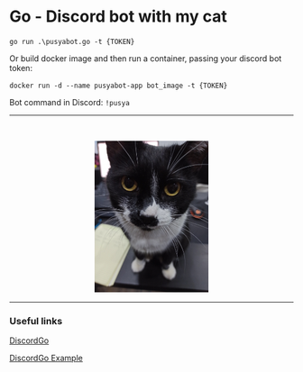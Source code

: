 # Go - Discord bot with my cat
```
go run .\pusyabot.go -t {TOKEN}
```

Or build docker image and then run a container, passing your discord bot token:
```
docker run -d --name pusyabot-app bot_image -t {TOKEN}
```

Bot command in Discord: `!pusya`

---
<br/>
<p align="center">
    <img src="images/Pusya.jpg" width=40%>
</p>

---

### Useful links
[DiscordGo](https://github.com/bwmarrin/discordgo)

[DiscordGo Example](https://github.com/bwmarrin/discordgo/tree/master/examples/dm_pingpong)